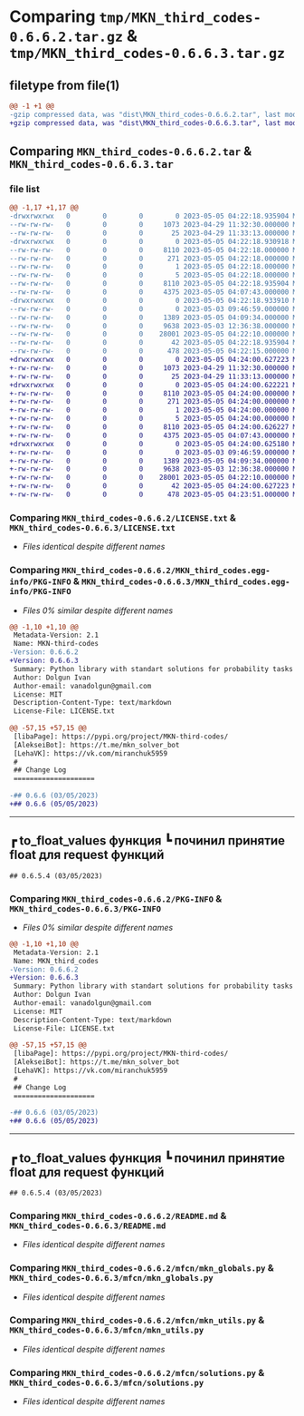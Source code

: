 # Comparing `tmp/MKN_third_codes-0.6.6.2.tar.gz` & `tmp/MKN_third_codes-0.6.6.3.tar.gz`

## filetype from file(1)

```diff
@@ -1 +1 @@
-gzip compressed data, was "dist\MKN_third_codes-0.6.6.2.tar", last modified: Fri May  5 04:22:18 2023, max compression
+gzip compressed data, was "dist\MKN_third_codes-0.6.6.3.tar", last modified: Fri May  5 04:24:00 2023, max compression
```

## Comparing `MKN_third_codes-0.6.6.2.tar` & `MKN_third_codes-0.6.6.3.tar`

### file list

```diff
@@ -1,17 +1,17 @@
-drwxrwxrwx   0        0        0        0 2023-05-05 04:22:18.935904 MKN_third_codes-0.6.6.2/
--rw-rw-rw-   0        0        0     1073 2023-04-29 11:32:30.000000 MKN_third_codes-0.6.6.2/LICENSE.txt
--rw-rw-rw-   0        0        0       25 2023-04-29 11:33:13.000000 MKN_third_codes-0.6.6.2/MANIFEST.in
-drwxrwxrwx   0        0        0        0 2023-05-05 04:22:18.930918 MKN_third_codes-0.6.6.2/MKN_third_codes.egg-info/
--rw-rw-rw-   0        0        0     8110 2023-05-05 04:22:18.000000 MKN_third_codes-0.6.6.2/MKN_third_codes.egg-info/PKG-INFO
--rw-rw-rw-   0        0        0      271 2023-05-05 04:22:18.000000 MKN_third_codes-0.6.6.2/MKN_third_codes.egg-info/SOURCES.txt
--rw-rw-rw-   0        0        0        1 2023-05-05 04:22:18.000000 MKN_third_codes-0.6.6.2/MKN_third_codes.egg-info/dependency_links.txt
--rw-rw-rw-   0        0        0        5 2023-05-05 04:22:18.000000 MKN_third_codes-0.6.6.2/MKN_third_codes.egg-info/top_level.txt
--rw-rw-rw-   0        0        0     8110 2023-05-05 04:22:18.935904 MKN_third_codes-0.6.6.2/PKG-INFO
--rw-rw-rw-   0        0        0     4375 2023-05-05 04:07:43.000000 MKN_third_codes-0.6.6.2/README.md
-drwxrwxrwx   0        0        0        0 2023-05-05 04:22:18.933910 MKN_third_codes-0.6.6.2/mfcn/
--rw-rw-rw-   0        0        0        0 2023-05-03 09:46:59.000000 MKN_third_codes-0.6.6.2/mfcn/__init__.py
--rw-rw-rw-   0        0        0     1389 2023-05-05 04:09:34.000000 MKN_third_codes-0.6.6.2/mfcn/mkn_globals.py
--rw-rw-rw-   0        0        0     9638 2023-05-03 12:36:38.000000 MKN_third_codes-0.6.6.2/mfcn/mkn_utils.py
--rw-rw-rw-   0        0        0    28001 2023-05-05 04:22:10.000000 MKN_third_codes-0.6.6.2/mfcn/solutions.py
--rw-rw-rw-   0        0        0       42 2023-05-05 04:22:18.935904 MKN_third_codes-0.6.6.2/setup.cfg
--rw-rw-rw-   0        0        0      478 2023-05-05 04:22:15.000000 MKN_third_codes-0.6.6.2/setup.py
+drwxrwxrwx   0        0        0        0 2023-05-05 04:24:00.627223 MKN_third_codes-0.6.6.3/
+-rw-rw-rw-   0        0        0     1073 2023-04-29 11:32:30.000000 MKN_third_codes-0.6.6.3/LICENSE.txt
+-rw-rw-rw-   0        0        0       25 2023-04-29 11:33:13.000000 MKN_third_codes-0.6.6.3/MANIFEST.in
+drwxrwxrwx   0        0        0        0 2023-05-05 04:24:00.622221 MKN_third_codes-0.6.6.3/MKN_third_codes.egg-info/
+-rw-rw-rw-   0        0        0     8110 2023-05-05 04:24:00.000000 MKN_third_codes-0.6.6.3/MKN_third_codes.egg-info/PKG-INFO
+-rw-rw-rw-   0        0        0      271 2023-05-05 04:24:00.000000 MKN_third_codes-0.6.6.3/MKN_third_codes.egg-info/SOURCES.txt
+-rw-rw-rw-   0        0        0        1 2023-05-05 04:24:00.000000 MKN_third_codes-0.6.6.3/MKN_third_codes.egg-info/dependency_links.txt
+-rw-rw-rw-   0        0        0        5 2023-05-05 04:24:00.000000 MKN_third_codes-0.6.6.3/MKN_third_codes.egg-info/top_level.txt
+-rw-rw-rw-   0        0        0     8110 2023-05-05 04:24:00.626227 MKN_third_codes-0.6.6.3/PKG-INFO
+-rw-rw-rw-   0        0        0     4375 2023-05-05 04:07:43.000000 MKN_third_codes-0.6.6.3/README.md
+drwxrwxrwx   0        0        0        0 2023-05-05 04:24:00.625180 MKN_third_codes-0.6.6.3/mfcn/
+-rw-rw-rw-   0        0        0        0 2023-05-03 09:46:59.000000 MKN_third_codes-0.6.6.3/mfcn/__init__.py
+-rw-rw-rw-   0        0        0     1389 2023-05-05 04:09:34.000000 MKN_third_codes-0.6.6.3/mfcn/mkn_globals.py
+-rw-rw-rw-   0        0        0     9638 2023-05-03 12:36:38.000000 MKN_third_codes-0.6.6.3/mfcn/mkn_utils.py
+-rw-rw-rw-   0        0        0    28001 2023-05-05 04:22:10.000000 MKN_third_codes-0.6.6.3/mfcn/solutions.py
+-rw-rw-rw-   0        0        0       42 2023-05-05 04:24:00.627223 MKN_third_codes-0.6.6.3/setup.cfg
+-rw-rw-rw-   0        0        0      478 2023-05-05 04:23:51.000000 MKN_third_codes-0.6.6.3/setup.py
```

### Comparing `MKN_third_codes-0.6.6.2/LICENSE.txt` & `MKN_third_codes-0.6.6.3/LICENSE.txt`

 * *Files identical despite different names*

### Comparing `MKN_third_codes-0.6.6.2/MKN_third_codes.egg-info/PKG-INFO` & `MKN_third_codes-0.6.6.3/MKN_third_codes.egg-info/PKG-INFO`

 * *Files 0% similar despite different names*

```diff
@@ -1,10 +1,10 @@
 Metadata-Version: 2.1
 Name: MKN-third-codes
-Version: 0.6.6.2
+Version: 0.6.6.3
 Summary: Python library with standart solutions for probability tasks
 Author: Dolgun Ivan
 Author-email: vanadolgun@gmail.com
 License: MIT
 Description-Content-Type: text/markdown
 License-File: LICENSE.txt
 
@@ -57,15 +57,15 @@
 [libaPage]: https://pypi.org/project/MKN-third-codes/
 [AlekseiBot]: https://t.me/mkn_solver_bot
 [LehaVK]: https://vk.com/miranchuk5959
 #
 ## Change Log
 ====================
 
-## 0.6.6 (03/05/2023)
+## 0.6.6 (05/05/2023)
 ```
 ------------------
 ┏ to_float_values функция
 ┗ починил принятие float для request функций
 ------------------
 ```
 ## 0.6.5.4 (03/05/2023)
```

### Comparing `MKN_third_codes-0.6.6.2/PKG-INFO` & `MKN_third_codes-0.6.6.3/PKG-INFO`

 * *Files 0% similar despite different names*

```diff
@@ -1,10 +1,10 @@
 Metadata-Version: 2.1
 Name: MKN_third_codes
-Version: 0.6.6.2
+Version: 0.6.6.3
 Summary: Python library with standart solutions for probability tasks
 Author: Dolgun Ivan
 Author-email: vanadolgun@gmail.com
 License: MIT
 Description-Content-Type: text/markdown
 License-File: LICENSE.txt
 
@@ -57,15 +57,15 @@
 [libaPage]: https://pypi.org/project/MKN-third-codes/
 [AlekseiBot]: https://t.me/mkn_solver_bot
 [LehaVK]: https://vk.com/miranchuk5959
 #
 ## Change Log
 ====================
 
-## 0.6.6 (03/05/2023)
+## 0.6.6 (05/05/2023)
 ```
 ------------------
 ┏ to_float_values функция
 ┗ починил принятие float для request функций
 ------------------
 ```
 ## 0.6.5.4 (03/05/2023)
```

### Comparing `MKN_third_codes-0.6.6.2/README.md` & `MKN_third_codes-0.6.6.3/README.md`

 * *Files identical despite different names*

### Comparing `MKN_third_codes-0.6.6.2/mfcn/mkn_globals.py` & `MKN_third_codes-0.6.6.3/mfcn/mkn_globals.py`

 * *Files identical despite different names*

### Comparing `MKN_third_codes-0.6.6.2/mfcn/mkn_utils.py` & `MKN_third_codes-0.6.6.3/mfcn/mkn_utils.py`

 * *Files identical despite different names*

### Comparing `MKN_third_codes-0.6.6.2/mfcn/solutions.py` & `MKN_third_codes-0.6.6.3/mfcn/solutions.py`

 * *Files identical despite different names*

